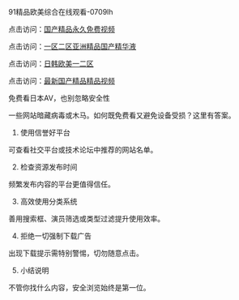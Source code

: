91精品欧美综合在线观看-0709lh

点击访问：<a href="https://heiliaoll4qsx.pages.dev">国产精品永久免费视频</a>

点击访问：<a href="https://heiliao2dmwwy.pages.dev">一区二区亚洲精品国产精华液</a>

点击访问：<a href="https://heiliaoxqkkct.pages.dev">日韩欧美一二区</a>

点击访问：<a href="https://heiliaowzu4ur.pages.dev">最新国产精品精品视频</a>

免费看日本AV，也别忽略安全性

一些网站暗藏病毒或木马。如何既免费看又避免设备受损？这里有答案。

1. 使用信誉好平台

可查看社交平台或技术论坛中推荐的网站名单。

2. 检查资源发布时间

频繁发布内容的平台更值得信任。

3. 高效使用分类系统

善用搜索框、演员筛选或类型过滤提升使用效率。

4. 拒绝一切强制下载广告

出现下载提示需特别警惕，切勿随意点击。

5. 小结说明

不管你找什么内容，安全浏览始终是第一位。

<span style="display:none;">[Canonical link]( https://github.com/lh070925/12491 ）</span>
